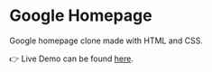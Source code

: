 # Google Homepage

Google homepage clone made with HTML and CSS.

👉 Live Demo can be found [here](https://cceloso.github.io/google-homepage/).
